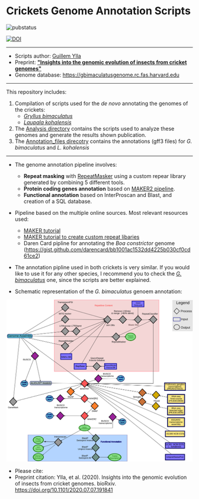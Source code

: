 # Crickets Genome Annotation Scripts

![pubstatus](https://img.shields.io/badge/Publication:-Under_review-orange)

[![DOI](https://zenodo.org/badge/DOI/10.5281/zenodo.8475.svg)](https://doi.org/10.5281/zenodo.8475)





--------------

- Scripts author: [Guillem Ylla](https://guillemylla.github.io/)
- Preprint: [**"Insights into the genomic evolution of insects from cricket genomes"**](https://www.biorxiv.org/content/10.1101/2020.07.07.191841v2)
- Genome database: https://gbimaculatusgenome.rc.fas.harvard.edu 
------

This repository includes:

1. Compilation of scripts used for the *de novo* annotating the genomes of the crickets:
	- [*Gryllus bimaculatus*](G_bimaculatus)
	- [*Laupala kohalensis*](L_kohalensis)
2. The [Analysis directory](Analysis) contains the scripts used to analyze these genomes and generate the results shown  publication.
3. The [Annotation_files direcotry](Annotation_files)  contains the annotations (gff3 files) for *G. bimaculatus* and *L. kohalensis*

-----

- The genome annotation pipeline involves:
	- **Repeat masking** with [RepeatMasker](http://www.repeatmasker.org/) using a custom repear library generated by combining 5 different tools.
	- **Protein coding genes annotation** based on [MAKER2 pipeline](https://www.yandell-lab.org/software/maker.html).
	- **Functional annotation** based on InterProscan and Blast, and creation of a SQL database.


- Pipeline based on the multiple online sources. Most relevant resources used:
	 - [MAKER tutorial](http://weatherby.genetics.utah.edu/MAKER/wiki/index.php/MAKER_Tutorial_for_WGS_Assembly_and_Annotation_Winter_School_2018)
	 - [MAKER tutorial to create custom repeat libaries](http://weatherby.genetics.utah.edu/MAKER/wiki/index.php/Repeat_Library_Construction-Advanced)
	 - Daren Card pipline for annotating the *Boa constrictor* genome (https://gist.github.com/darencard/bb1001ac1532dd4225b030cf0cd61ce2)

- The annotation pipline used in both crickets is very similar. If you would like to use it for any other species, I recommend you to check the [*G. bimaculatus*](https://github.com/guillemylla/Crickets_Genome_Annotation_Public/tree/master/G_bimaculatus) one, since the scripts are better explained.

- Schematic representation of the *G. bimaculatus* genoem annotation:

![G. bimaculatus pipline](G_bimaculatus/Supplementary_Figure_1_PipelineGbi.png)


- Please cite: 
- Preprint citation: Ylla, et al. (2020). Insights into the genomic evolution of insects from cricket genomes. bioRxiv. https://doi.org/10.1101/2020.07.07.191841
